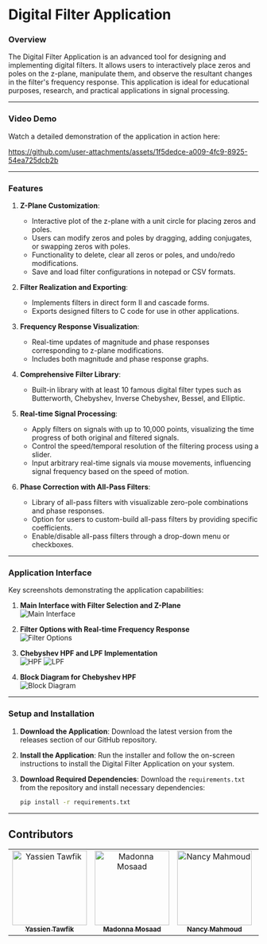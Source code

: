 
# Digital Filter Application

### **Overview**
The Digital Filter Application is an advanced tool for designing and implementing digital filters. It allows users to interactively place zeros and poles on the z-plane, manipulate them, and observe the resultant changes in the filter's frequency response. This application is ideal for educational purposes, research, and practical applications in signal processing.

---

### **Video Demo**
Watch a detailed demonstration of the application in action here:

https://github.com/user-attachments/assets/1f5dedce-a009-4fc9-8925-54ea725dcb2b

---

### **Features**

1. **Z-Plane Customization**:
   - Interactive plot of the z-plane with a unit circle for placing zeros and poles.
   - Users can modify zeros and poles by dragging, adding conjugates, or swapping zeros with poles.
   - Functionality to delete, clear all zeros or poles, and undo/redo modifications.
   - Save and load filter configurations in notepad or CSV formats.

2. **Filter Realization and Exporting**:
   - Implements filters in direct form II and cascade forms.
   - Exports designed filters to C code for use in other applications.

3. **Frequency Response Visualization**:
   - Real-time updates of magnitude and phase responses corresponding to z-plane modifications.
   - Includes both magnitude and phase response graphs.

4. **Comprehensive Filter Library**:
   - Built-in library with at least 10 famous digital filter types such as Butterworth, Chebyshev, Inverse Chebyshev, Bessel, and Elliptic.

5. **Real-time Signal Processing**:
   - Apply filters on signals with up to 10,000 points, visualizing the time progress of both original and filtered signals.
   - Control the speed/temporal resolution of the filtering process using a slider.
   - Input arbitrary real-time signals via mouse movements, influencing signal frequency based on the speed of motion.

6. **Phase Correction with All-Pass Filters**:
   - Library of all-pass filters with visualizable zero-pole combinations and phase responses.
   - Option for users to custom-build all-pass filters by providing specific coefficients.
   - Enable/disable all-pass filters through a drop-down menu or checkboxes.

---

### **Application Interface**
Key screenshots demonstrating the application capabilities:

1. **Main Interface with Filter Selection and Z-Plane**  
   ![Main Interface](https://github.com/user-attachments/assets/80a5685c-ef8d-40f2-aaf2-0752b7b30a76)

2. **Filter Options with Real-time Frequency Response**  
   ![Filter Options](https://github.com/user-attachments/assets/0f57ccb0-f991-4f02-9ba9-a3d6b3882599)

3. **Chebyshev HPF and LPF Implementation**  
   ![HPF](https://github.com/user-attachments/assets/09a53c25-018e-4f94-a72a-2fcd53a44650)
   ![LPF](https://github.com/user-attachments/assets/f02eae57-bf8f-427e-bdec-4371e82e9eaa)

4. **Block Diagram for Chebyshev HPF**  
   ![Block Diagram](https://github.com/user-attachments/assets/7233c779-018b-4d3c-bf9e-9db72c1894c4)

---

### **Setup and Installation**
1. **Download the Application**:
   Download the latest version from the releases section of our GitHub repository.

2. **Install the Application**:
   Run the installer and follow the on-screen instructions to install the Digital Filter Application on your system.

3. **Download Required Dependencies**:
   Download the `requirements.txt` from the repository and install necessary dependencies:
   ```bash
   pip install -r requirements.txt

---

## Contributors
<div>
<table align="center">
  <tr>
        <td align="center">
      <a href="https://github.com/YassienTawfikk" target="_blank">
        <img src="https://avatars.githubusercontent.com/u/126521373?v=4" width="150px;" alt="Yassien Tawfik"/>
        <br />
        <sub><b>Yassien Tawfik</b></sub>
      </a>
    </td>
    <td align="center">
      <a href="https://github.com/madonna-mosaad" target="_blank">
        <img src="https://avatars.githubusercontent.com/u/127048836?v=4" width="150px;" alt="Madonna Mosaad"/>
        <br />
        <sub><b>Madonna Mosaad</b></sub>
      </a>
    </td>
        <td align="center">
      <a href="https://github.com/nancymahmoud1" target="_blank">
        <img src="https://avatars.githubusercontent.com/u/125357872?v=4" width="150px;" alt="Nancy Mahmoud"/>
        <br />
        <sub><b>Nancy Mahmoud</b></sub>
      </a>
    </td>
    </td>
        <td align="center">
      <a href="https://github.com/yousseftaha167" target="_blank">
        <img src="https://avatars.githubusercontent.com/u/128304243?v=4" width="150px;" alt="Youssef Taha"/>
        <br />
        <sub><b>Youssef Taha</b></sub>
      </a>
    </td>    
  </tr>
</table>
</div>
